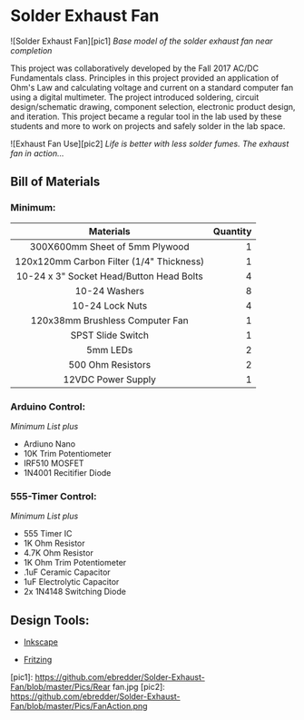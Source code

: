 # Solder Exhaust Fan

![Solder Exhaust Fan][pic1]
*Base model of the solder exhaust fan near completion*

This project was collaboratively developed by the Fall 2017 AC/DC Fundamentals class. Principles in this project provided an application of Ohm's Law and calculating voltage and current on a standard computer fan using a digital multimeter. The project introduced soldering, circuit design/schematic drawing, component selection, electronic product design, and iteration. This project became a regular tool in the lab used by these students and more to work on projects and safely solder in the lab space.

![Exhaust Fan Use][pic2]
*Life is better with less solder fumes. The exhaust fan in action...*

## Bill of Materials

### Minimum:

| Materials | Quantity | 
| :---: | ---: |
| 300X600mm Sheet of 5mm Plywood | 1 |
| 120x120mm Carbon Filter (1/4" Thickness) | 1 |
| 10-24 x 3" Socket Head/Button Head Bolts | 4 |
| 10-24 Washers | 8 |
| 10-24 Lock Nuts | 4 |
| 120x38mm Brushless Computer Fan | 1 |
| SPST Slide Switch | 1 |
| 5mm LEDs | 2 |
| 500 Ohm Resistors | 2 |
| 12VDC Power Supply | 1 |

### Arduino Control:
*Minimum List plus*
+ Ardiuno Nano
+ 10K Trim Potentiometer
+ IRF510 MOSFET
+ 1N4001 Recitifier Diode

### 555-Timer Control:
*Minimum List plus*
+ 555 Timer IC
+ 1K Ohm Resistor
+ 4.7K Ohm Resistor
+ 1K Ohm Trim Potentiometer
+ .1uF Ceramic Capacitor
+ 1uF Electrolytic Capacitor
+ 2x 1N4148 Switching Diode

## Design Tools:
+ [Inkscape](http://www.inkscape.org/)

+ [Fritzing](http://www.fritzing.org/)

[pic1]: https://github.com/ebredder/Solder-Exhaust-Fan/blob/master/Pics/Rear fan.jpg
[pic2]: https://github.com/ebredder/Solder-Exhaust-Fan/blob/master/Pics/FanAction.png
